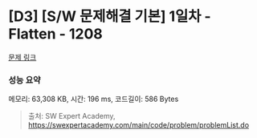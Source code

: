 # [D3] [S/W 문제해결 기본] 1일차 - Flatten - 1208 

[문제 링크](https://swexpertacademy.com/main/code/problem/problemDetail.do?contestProbId=AV139KOaABgCFAYh) 

### 성능 요약

메모리: 63,308 KB, 시간: 196 ms, 코드길이: 586 Bytes



> 출처: SW Expert Academy, https://swexpertacademy.com/main/code/problem/problemList.do